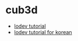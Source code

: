 # cub3d

- [lodev tutorial](https://lodev.org/cgtutor/)
- [lodev tutorial for korean](https://github.com/365kim/raycasting_tutorial)